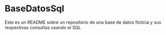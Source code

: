 # BaseDatosSql
Este es un README sobre un repositorio de una base de datos ficticia y sus respectivas consultas usando el SQL
